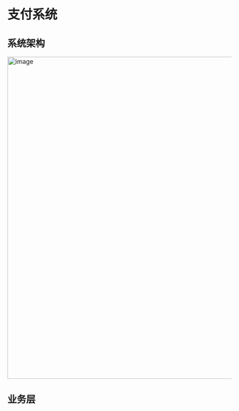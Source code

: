 # 支付系统
## 系统架构

<img width="725" alt="image" src="https://github.com/user-attachments/assets/f37e0566-056c-41de-b602-4edd8c2b85de">

## 业务层

